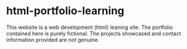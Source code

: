 # html-portfolio-learning
This website is a web development (html) leaning site. The portfolio contained here is purely fictional. The projects showcased and contact information provided are not genuine.
